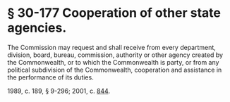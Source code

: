 # § 30-177 Cooperation of other state agencies.

<p>The Commission may request and shall receive from every department, division, board, bureau, commission, authority or other agency created by the Commonwealth, or to which the Commonwealth is party, or from any political subdivision of the Commonwealth, cooperation and assistance in the performance of its duties.</p><p>1989, c. 189, § 9-296; 2001, c. <a href='http://lis.virginia.gov/cgi-bin/legp604.exe?011+ful+CHAP0844'>844</a>.</p>
